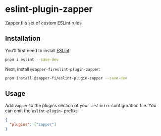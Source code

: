 # eslint-plugin-zapper

Zapper.fi's set of custom ESLint rules

## Installation

You'll first need to install [ESLint](https://eslint.org/):

```sh
pnpm i eslint --save-dev
```

Next, install `@zapper-fi/eslint-plugin-zapper`:

```sh
pnpm install @zapper-fi/eslint-plugin-zapper --save-dev
```

## Usage

Add `zapper` to the plugins section of your `.eslintrc` configuration file. You can omit the `eslint-plugin-` prefix:

```json
{
  "plugins": ["zapper"]
}
```
